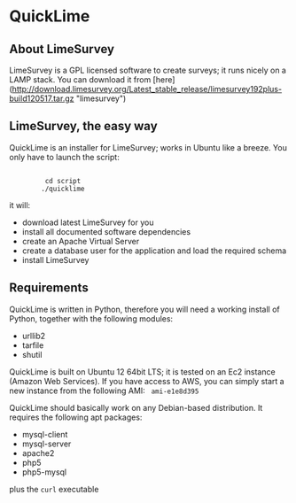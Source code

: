 QuickLime
=========

About LimeSurvey
------------------------------

LimeSurvey is a GPL licensed software to create surveys; it runs nicely on
a LAMP stack. You can download it from [here] (http://download.limesurvey.org/Latest_stable_release/limesurvey192plus-build120517.tar.gz "limesurvey")


LimeSurvey, the easy way
------------------------------

QuickLime is an installer for LimeSurvey; works in Ubuntu like a breeze.
You only have to launch the script:
<pre><code>
		 cd script
		./quicklime
</code></pre>

it will:

- download latest LimeSurvey for you
- install all documented software dependencies
- create an Apache Virtual Server 
- create a database user for the application and load the required schema
- install LimeSurvey

 
Requirements
------------
QuickLime is written in Python, therefore you will need a working install of Python, together with the following modules:

- urllib2
- tarfile
- shutil

QuickLime is built on Ubuntu 12 64bit LTS; it is tested on an Ec2 
instance (Amazon Web Services). If you have access to AWS, you can simply 
start a new instance from the following AMI: <code> ami-e1e8d395 </code>


QuickLime should basically work on any Debian-based distribution. It requires 
the following apt packages:

- mysql-client
- mysql-server
- apache2
- php5
- php5-mysql

plus the <code>curl</code> executable

